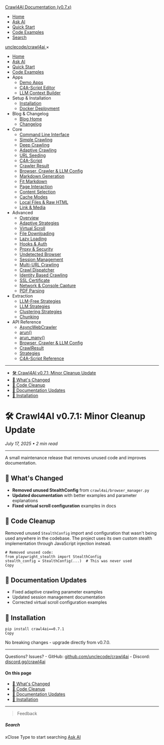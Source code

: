 <!-- Source: https://docs.crawl4ai.com/blog/releases/0.7.1/ -->

[Crawl4AI Documentation (v0.7.x)](https://docs.crawl4ai.com/)
  * [ Home ](https://docs.crawl4ai.com/)
  * [ Ask AI ](https://docs.crawl4ai.com/core/ask-ai/)
  * [ Quick Start ](https://docs.crawl4ai.com/core/quickstart/)
  * [ Code Examples ](https://docs.crawl4ai.com/core/examples/)
  * [ Search ](https://docs.crawl4ai.com/blog/releases/0.7.1/)


[ unclecode/crawl4ai ](https://github.com/unclecode/crawl4ai)
×
  * [Home](https://docs.crawl4ai.com/)
  * [Ask AI](https://docs.crawl4ai.com/core/ask-ai/)
  * [Quick Start](https://docs.crawl4ai.com/core/quickstart/)
  * [Code Examples](https://docs.crawl4ai.com/core/examples/)
  * Apps
    * [Demo Apps](https://docs.crawl4ai.com/apps/)
    * [C4A-Script Editor](https://docs.crawl4ai.com/apps/c4a-script/)
    * [LLM Context Builder](https://docs.crawl4ai.com/apps/llmtxt/)
  * Setup & Installation
    * [Installation](https://docs.crawl4ai.com/core/installation/)
    * [Docker Deployment](https://docs.crawl4ai.com/core/docker-deployment/)
  * Blog & Changelog
    * [Blog Home](https://docs.crawl4ai.com/blog/)
    * [Changelog](https://github.com/unclecode/crawl4ai/blob/main/CHANGELOG.md)
  * Core
    * [Command Line Interface](https://docs.crawl4ai.com/core/cli/)
    * [Simple Crawling](https://docs.crawl4ai.com/core/simple-crawling/)
    * [Deep Crawling](https://docs.crawl4ai.com/core/deep-crawling/)
    * [Adaptive Crawling](https://docs.crawl4ai.com/core/adaptive-crawling/)
    * [URL Seeding](https://docs.crawl4ai.com/core/url-seeding/)
    * [C4A-Script](https://docs.crawl4ai.com/core/c4a-script/)
    * [Crawler Result](https://docs.crawl4ai.com/core/crawler-result/)
    * [Browser, Crawler & LLM Config](https://docs.crawl4ai.com/core/browser-crawler-config/)
    * [Markdown Generation](https://docs.crawl4ai.com/core/markdown-generation/)
    * [Fit Markdown](https://docs.crawl4ai.com/core/fit-markdown/)
    * [Page Interaction](https://docs.crawl4ai.com/core/page-interaction/)
    * [Content Selection](https://docs.crawl4ai.com/core/content-selection/)
    * [Cache Modes](https://docs.crawl4ai.com/core/cache-modes/)
    * [Local Files & Raw HTML](https://docs.crawl4ai.com/core/local-files/)
    * [Link & Media](https://docs.crawl4ai.com/core/link-media/)
  * Advanced
    * [Overview](https://docs.crawl4ai.com/advanced/advanced-features/)
    * [Adaptive Strategies](https://docs.crawl4ai.com/advanced/adaptive-strategies/)
    * [Virtual Scroll](https://docs.crawl4ai.com/advanced/virtual-scroll/)
    * [File Downloading](https://docs.crawl4ai.com/advanced/file-downloading/)
    * [Lazy Loading](https://docs.crawl4ai.com/advanced/lazy-loading/)
    * [Hooks & Auth](https://docs.crawl4ai.com/advanced/hooks-auth/)
    * [Proxy & Security](https://docs.crawl4ai.com/advanced/proxy-security/)
    * [Undetected Browser](https://docs.crawl4ai.com/advanced/undetected-browser/)
    * [Session Management](https://docs.crawl4ai.com/advanced/session-management/)
    * [Multi-URL Crawling](https://docs.crawl4ai.com/advanced/multi-url-crawling/)
    * [Crawl Dispatcher](https://docs.crawl4ai.com/advanced/crawl-dispatcher/)
    * [Identity Based Crawling](https://docs.crawl4ai.com/advanced/identity-based-crawling/)
    * [SSL Certificate](https://docs.crawl4ai.com/advanced/ssl-certificate/)
    * [Network & Console Capture](https://docs.crawl4ai.com/advanced/network-console-capture/)
    * [PDF Parsing](https://docs.crawl4ai.com/advanced/pdf-parsing/)
  * Extraction
    * [LLM-Free Strategies](https://docs.crawl4ai.com/extraction/no-llm-strategies/)
    * [LLM Strategies](https://docs.crawl4ai.com/extraction/llm-strategies/)
    * [Clustering Strategies](https://docs.crawl4ai.com/extraction/clustring-strategies/)
    * [Chunking](https://docs.crawl4ai.com/extraction/chunking/)
  * API Reference
    * [AsyncWebCrawler](https://docs.crawl4ai.com/api/async-webcrawler/)
    * [arun()](https://docs.crawl4ai.com/api/arun/)
    * [arun_many()](https://docs.crawl4ai.com/api/arun_many/)
    * [Browser, Crawler & LLM Config](https://docs.crawl4ai.com/api/parameters/)
    * [CrawlResult](https://docs.crawl4ai.com/api/crawl-result/)
    * [Strategies](https://docs.crawl4ai.com/api/strategies/)
    * [C4A-Script Reference](https://docs.crawl4ai.com/api/c4a-script-reference/)


* * *
  * [🛠️ Crawl4AI v0.7.1: Minor Cleanup Update](https://docs.crawl4ai.com/blog/releases/0.7.1/#crawl4ai-v071-minor-cleanup-update)
  * [🎯 What's Changed](https://docs.crawl4ai.com/blog/releases/0.7.1/#whats-changed)
  * [🧹 Code Cleanup](https://docs.crawl4ai.com/blog/releases/0.7.1/#code-cleanup)
  * [📖 Documentation Updates](https://docs.crawl4ai.com/blog/releases/0.7.1/#documentation-updates)
  * [🚀 Installation](https://docs.crawl4ai.com/blog/releases/0.7.1/#installation)


# 🛠️ Crawl4AI v0.7.1: Minor Cleanup Update
_July 17, 2025 • 2 min read_
* * *
A small maintenance release that removes unused code and improves documentation.
## 🎯 What's Changed
  * **Removed unused StealthConfig** from `crawl4ai/browser_manager.py`
  * **Updated documentation** with better examples and parameter explanations
  * **Fixed virtual scroll configuration** examples in docs


## 🧹 Code Cleanup
Removed unused `StealthConfig` import and configuration that wasn't being used anywhere in the codebase. The project uses its own custom stealth implementation through JavaScript injection instead.
```
# Removed unused code:
from playwright_stealth import StealthConfig
stealth_config = StealthConfig(...)  # This was never used
Copy
```

## 📖 Documentation Updates
  * Fixed adaptive crawling parameter examples
  * Updated session management documentation
  * Corrected virtual scroll configuration examples


## 🚀 Installation
```
pip install crawl4ai==0.7.1
Copy
```

No breaking changes - upgrade directly from v0.7.0.
* * *
Questions? Issues? - GitHub: [github.com/unclecode/crawl4ai](https://github.com/unclecode/crawl4ai) - Discord: [discord.gg/crawl4ai](https://discord.gg/jP8KfhDhyN)
#### On this page
  * [🎯 What's Changed](https://docs.crawl4ai.com/blog/releases/0.7.1/#whats-changed)
  * [🧹 Code Cleanup](https://docs.crawl4ai.com/blog/releases/0.7.1/#code-cleanup)
  * [📖 Documentation Updates](https://docs.crawl4ai.com/blog/releases/0.7.1/#documentation-updates)
  * [🚀 Installation](https://docs.crawl4ai.com/blog/releases/0.7.1/#installation)


* * *
> Feedback 
##### Search
xClose
Type to start searching
[ Ask AI ](https://docs.crawl4ai.com/core/ask-ai/ "Ask Crawl4AI Assistant")
